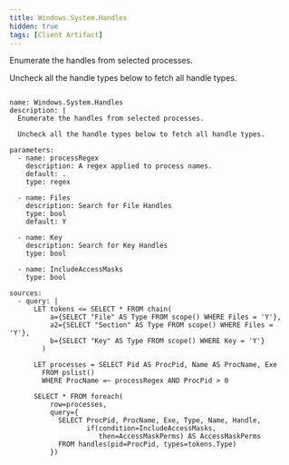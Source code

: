 ```yaml
---
title: Windows.System.Handles
hidden: true
tags: [Client Artifact]
---
```


Enumerate the handles from selected processes.

Uncheck all the handle types below to fetch all handle types.


<pre><code class="language-yaml">
name: Windows.System.Handles
description: |
  Enumerate the handles from selected processes.

  Uncheck all the handle types below to fetch all handle types.

parameters:
  - name: processRegex
    description: A regex applied to process names.
    default: .
    type: regex

  - name: Files
    description: Search for File Handles
    type: bool
    default: Y

  - name: Key
    description: Search for Key Handles
    type: bool

  - name: IncludeAccessMasks
    type: bool

sources:
  - query: |
      LET tokens &lt;= SELECT * FROM chain(
          a={SELECT "File" AS Type FROM scope() WHERE Files = 'Y'},
          a2={SELECT "Section" AS Type FROM scope() WHERE Files = 'Y'},
          b={SELECT "Key" AS Type FROM scope() WHERE Key = 'Y'}
        )

      LET processes = SELECT Pid AS ProcPid, Name AS ProcName, Exe
        FROM pslist()
        WHERE ProcName =~ processRegex AND ProcPid &gt; 0

      SELECT * FROM foreach(
          row=processes,
          query={
            SELECT ProcPid, ProcName, Exe, Type, Name, Handle,
                   if(condition=IncludeAccessMasks,
                      then=AccessMaskPerms) AS AccessMaskPerms
            FROM handles(pid=ProcPid, types=tokens.Type)
          })

</code></pre>

